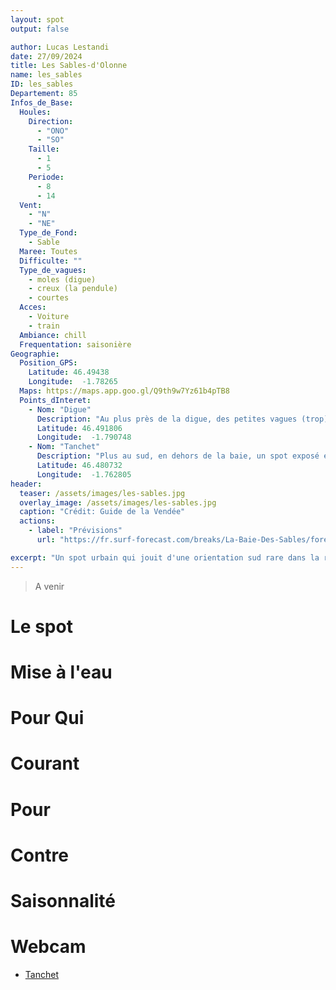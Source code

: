 ```yaml
---
layout: spot
output: false

author: Lucas Lestandi
date: 27/09/2024
title: Les Sables-d'Olonne
name: les_sables
ID: les_sables
Departement: 85
Infos_de_Base:
  Houles:
    Direction:
      - "ONO"
      - "SO"
    Taille:
      - 1
      - 5
    Periode:
      - 8
      - 14
  Vent:
    - "N"
    - "NE"
  Type_de_Fond:
    - Sable
  Maree: Toutes
  Difficulte: ""
  Type_de_vagues:
    - moles (digue)
    - creux (la pendule)
    - courtes
  Acces:
    - Voiture
    - train
  Ambiance: chill
  Frequentation: saisonière
Geographie:
  Position_GPS:
    Latitude: 46.49438
    Longitude:  -1.78265
  Maps: https://maps.app.goo.gl/Q9th9w7Yz61b4pTB8
  Points_dInteret:
    - Nom: "Digue"
      Description: "Au plus près de la digue, des petites vagues (trop) filtrées"
      Latitude: 46.491806
      Longitude:  -1.790748
    - Nom: "Tanchet"
      Description: "Plus au sud, en dehors de la baie, un spot exposé et pratiqué par les jeunes du centre de formation"
      Latitude: 46.480732
      Longitude:  -1.762805
header: 
  teaser: /assets/images/les-sables.jpg
  overlay_image: /assets/images/les-sables.jpg
  caption: "Crédit: Guide de la Vendée"
  actions:
    - label: "Prévisions"
      url: "https://fr.surf-forecast.com/breaks/La-Baie-Des-Sables/forecasts/latest"

excerpt: "Un spot urbain qui jouit d'une orientation sud rare dans la région..."
---
```


> A venir

# Le spot


# Mise à l'eau


# Pour Qui

# Courant

# Pour

# Contre

# Saisonnalité

# Webcam

- [Tanchet](https://www.lessablesdolonne.com/stream_camera/4-tanchet)
